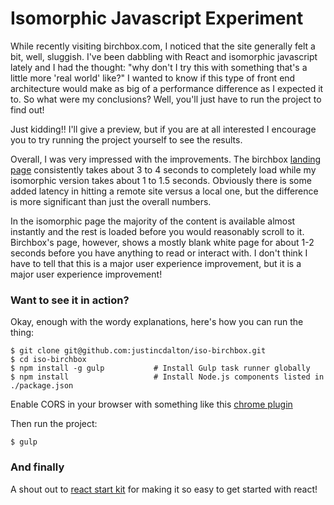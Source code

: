 # Isomorphic Javascript Experiment

While recently visiting birchbox.com, I noticed that the site generally felt a bit, well, sluggish. I've been dabbling with React and isomorphic javascript lately and I had the thought: "why don't I try this with something that's a little more 'real world' like?" I wanted to know if this type of front end architecture would make as big of a performance difference as I expected it to. So what were my conclusions? Well, you'll just have to run the project to find out!

Just kidding!! I'll give a preview, but if you are at all interested I encourage you to try running the project yourself to see the results.

Overall, I was very impressed with the improvements. The birchbox [landing page](https://www.birchbox.com/men/shop) consistently takes about 3 to 4 seconds to completely load while my isomorphic version takes about 1 to 1.5 seconds. Obviously there is some added latency in hitting a remote site versus a local one, but the difference is more significant than just the overall numbers.

In the isomorphic page the majority of the content is available almost instantly and the rest is loaded before you would reasonably scroll to it. Birchbox's page, however, shows a mostly blank white page for about 1-2 seconds before you have anything to read or interact with. I don't think I have to tell that this is a major user experience improvement, but it is a major user experience improvement!

### Want to see it in action?

Okay, enough with the wordy explanations, here's how you can run the thing:

```shell
$ git clone git@github.com:justincdalton/iso-birchbox.git
$ cd iso-birchbox
$ npm install -g gulp           # Install Gulp task runner globally
$ npm install                   # Install Node.js components listed in ./package.json
```

Enable CORS in your browser with something like this [chrome plugin](https://chrome.google.com/webstore/detail/allow-control-allow-origi/nlfbmbojpeacfghkpbjhddihlkkiljbi?hl=en)

Then run the project:

```shell
$ gulp
```
### And finally

A shout out to [react start kit](http://demo.reactstarterkit.com/) for making it so easy to get started with react!
